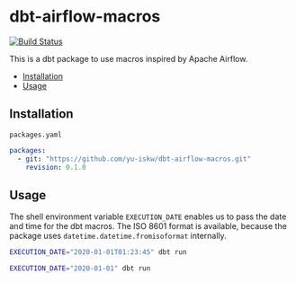 # dbt-airflow-macros
[![Build Status](https://img.shields.io/circleci/project/https://github.com/yu-iskw/dbt-airflow-macros/master.svg)](https://circleci.com/gh/https://github.com/yu-iskw/dbt-airflow-macros)

This is a dbt package to use macros inspired by Apache Airflow.

<!-- START doctoc generated TOC please keep comment here to allow auto update -->
<!-- DON'T EDIT THIS SECTION, INSTEAD RE-RUN doctoc TO UPDATE -->

- [Installation](#installation)
- [Usage](#usage)

<!-- END doctoc generated TOC please keep comment here to allow auto update -->

## Installation
`packages.yaml`
```yaml
packages:
  - git: "https://github.com/yu-iskw/dbt-airflow-macros.git"
    revision: 0.1.0
```

## Usage
The shell environment variable `EXECUTION_DATE` enables us to pass the date and time for the dbt macros.
The ISO 8601 format is available, because the package uses `datetime.datetime.fromisoformat` internally.

```bash
EXECUTION_DATE="2020-01-01T01:23:45" dbt run

EXECUTION_DATE="2020-01-01" dbt run
```
